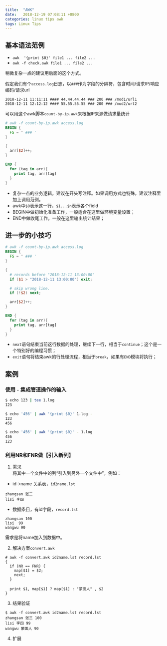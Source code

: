 ```yaml
---
title:  "AWK"
date:   2018-12-19 07:08:11 +0800
categories: linux tips awk
tags: Linux Tips
---
```


## 基本语法范例

+ `awk  '{print $0}' file1 ... file2 ...`
+ `awk -f check.awk file1 ... file2 ...`

稍微复杂一点的建议用后面的这个方式。

假定我们有个`access.log`日志，以` ### `作为字段的分隔符，包含时间/请求IP/响应编码/请求url
```
2018-12-11 11:11:11 #### 44.44.44.44 ### 200 ### /mod1/url1
2018-12-11 12:12:12 #### 55.55.55.55 ### 200 ### /mod2/url2
```

可以用这个awk脚本`count-by-ip.awk`来根据IP来源做请求量统计  
```awk
# awk -f count-by-ip.awk access.log
BEGIN {
  FS = ' ### '
}

{
  arr[$2]++;
}

END {
  for (tag in arr){
    print tag, arr[tag]
  }
}
```
+ 复杂一点的业务逻辑，建议在开头写注释。如果调用方式也特殊，建议注释里加上调用范例。
+ awk中`$0`表示这一行，`$1...$n`表示各个field
+ BEGIN中做初始化准备工作，一般适合在这里做环境变量设置；
+ END中做收尾工作，一般在这里输出统计结果；

## 进一步的小技巧
```awk
# awk -f count-by-ip.awk access.log
BEGIN {
  FS = ' ### '
}

{
  # records before "2018-12-11 13:00:00"
  if ($1 > "2018-12-11 13:00:00") exit;

  # skip wrong line.
  if (!$2) next;

  arr[$2]++;
}

END {
  for (tag in arr){
    print tag, arr[tag]
  }
}
```
+ `next`语句结束当前这行数据的处理，继续下一行，相当于`continue`；这个是一个特别好的编程习惯；
+ `exit`语句将结束awk的行处理流程，相当于`break`，如果有`END`模块将执行；


## 案例

### 使用 `-` 集成管道操作的输入
```bash
$ echo 123 | tee 1.log
123

$ echo '456' | awk '{print $0}' 1.log -
123
456

$ echo '456' | awk '{print $0}' - 1.log
456
123
```

### 利用NR和FNR做【引入新列】

1. 需求  
将其中一个文件中的列“引入到另外一个文件中”，例如：
+ id->name 关系表，`id2name.lst`
```
zhangsan 张三
lisi 李四
```
+ 数据条目，有id字段，`record.lst`
```
zhangsan 100
lisi  99
wangwu 90
```
需求是将name加入到数据中。  

2. 解决方案`convert.awk`
```
# awk -f convert.awk id2name.lst record.lst
{
  if (NR == FNR) {
    map[$1] = $2;
    next;
  }

  print $1, map[$1] ? map[$1] : "蒙面人" , $2
}
```

3. 结果验证
```shell
$ awk -f convert.awk id2name.lst record.lst
zhangsan 张三 100
lisi 李四 99
wangwu 蒙面人 90
```

4. 扩展



